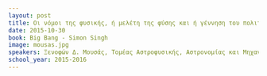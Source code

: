 ```yaml
---
layout: post
title: Οι νόμοι της φυσικής, ή μελέτη της φύσης και ή γέννηση του πολιτισμού
date: 2015-10-30
book: Big Bang - Simon Singh
image: mousas.jpg
speakers: Ξενοφών Δ. Μουσάς, Τομέας Αστροφυσικής, Αστρονομίας και Μηχανικής
school_year: 2015-2016
---
```

